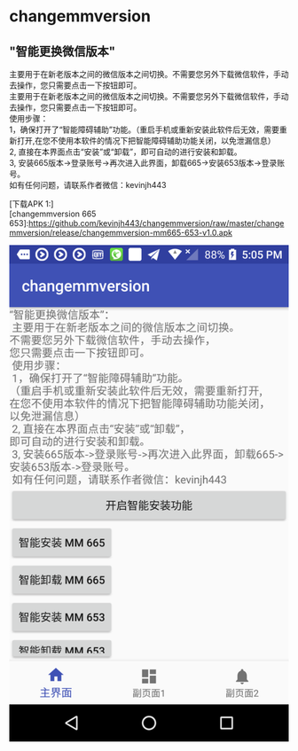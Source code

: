 # changemmversion
## "智能更换微信版本"  
主要用于在新老版本之间的微信版本之间切换。不需要您另外下载微信软件，手动去操作，您只需要点击一下按钮即可。  
主要用于在新老版本之间的微信版本之间切换。不需要您另外下载微信软件，手动去操作，您只需要点击一下按钮即可。  
        使用步骤：  
        1，确保打开了“智能障碍辅助”功能。（重启手机或重新安装此软件后无效，需要重新打开,在您不使用本软件的情况下把智能障碍辅助功能关闭，以免泄漏信息）  
        2, 直接在本界面点击“安装”或“卸载”，即可自动的进行安装和卸载。  
        3, 安装665版本->登录账号->再次进入此界面，卸载665->安装653版本->登录账号。  
        如有任何问题，请联系作者微信：kevinjh443  
  
  [下载APK 1:]  
  [changemmversion 665 653]:https://github.com/kevinjh443/changemmversion/raw/master/changemmversion/release/changemmversion-mm665-653-v1.0.apk  
  
  ![](https://raw.githubusercontent.com/kevinjh443/changemmversion/master/changemmversion/screenshots/changemmversion_main_v1.0.png)
